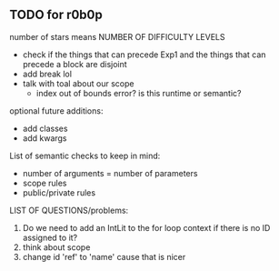 ## TODO for r0b0p

number of stars means NUMBER OF DIFFICULTY LEVELS

- check if the things that can precede Exp1 and the things that can precede a block are disjoint
- add break lol
- talk with toal about our scope
  - index out of bounds error? is this runtime or semantic?

optional future additions:

- add classes
- add kwargs

List of semantic checks to keep in mind:

- number of arguments = number of parameters
- scope rules
- public/private rules

LIST OF QUESTIONS/problems:

1. Do we need to add an IntLit to the for loop context if there is no ID assigned to it?
2. think about scope
3. change id 'ref' to 'name' cause that is nicer
